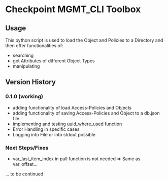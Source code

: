 # Checkpoint MGMT_CLI Toolbox

## Usage
This python script is used to load the Object and Policies to a Directory and then offer functionalities of:
- searching
- get Attributes of different Object Types
- manipulating

## Version History

### 0.1.0 (working)
- adding functionality of load Access-Policies and Objects
- adding functionality of saving Access-Policies and Object to a db.json file.
- implementing and testing uuid_where_used function
- Error Handling in specific cases
- Logging into File or into stdout possible

### Next Steps/Fixes
- var_last_item_index in pull function is not needed => Same as var_offset...


... to be continued
